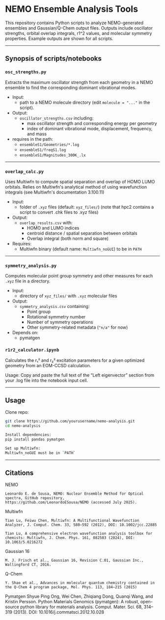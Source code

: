 # NEMO Ensemble Analysis Tools

This repository contains Python scripts to analyze NEMO-generated ensembles and Gaussian/Q-Chem output files.
Outputs include oscillator strengths, orbital overlap integrals, r1^2 values, and molecular symmetry properties.
Example outputs are shown for all scripts.

---

## Synopsis of scripts/notebooks

### `osc_strengths.py`

Extracts the maximum oscillator strength from each geometry in a NEMO ensemble  to find the corresponding dominant vibrational modes.

- Input:
  - path to a NEMO molecule directory (edit `molecule = "..."` in the script).
- Output:
  - `oscillator_strengths.csv` including:
    - max oscillator strength and corresponding energy per geometry
    - index of dominant vibrational mode, displacement, frequency, and mass
- requires in the path:
  - `ensembleS1/Geometries/*.log`
  - `ensembleS1/freqS1.log`
  - `ensembleS1/Magnitudes_300K_.lx`

---

### `overlap_calc.py`

Uses Multiwfn to compute spatial separation and overlap of HOMO LUMO orbitals.
Relies on Multiwfn's analytical method of using wavefunction integrals (see Multiwfn's documentation 3.100.11)

- Input:
  - folder of `.xyz` files (default: `xyz_files/`) (note that hpc2 contains a script to convert .chk files to .xyz files)
- Output:
  - `overlap_results.csv` with:
    - HOMO and LUMO indices
    - centroid distance / spatial separation between orbitals
    - Overlap integral (both norm and square)
- Requires:
  - Multiwfn binary (default name: `Multiwfn_noGUI`) to be in `PATH`
---

### `symmetry_analysis.py`

Computes molecular point group symmetry and other measures for each `.xyz` file in a directory.

- Input:
  - directory of `xyz_files/` with `.xyz` molecular files
- Output:
  - `symmetry_analysis.csv` containing:
    - Point group
    - Rotational symmetry number
    - Number of symmetry operations
    - Other symmetry-related metadata (`"n/a"` for now)
- Depends on:
  - pymatgen
 
### `r1r2_calculator.ipynb`

Calculates the r₁² and r₂² excitation parameters for a given optimized geometry from an EOM-CCSD calculation.

Usage:
    Copy and paste the full text of the “Left eigenvector” section from your .log file into the notebook input cell.

---

## Usage

Clone repo:
   ```bash
   git clone https://github.com/yourusername/nemo-analysis.git
   cd nemo-analysis

Install dependencies:
  pip install pandas pymatgen

Set up Multiwfn:
  Multiwfn_noGUI must be in `PATH`
```
---

## Citations

NEMO

    Leonardo E. de Sousa, NEMO: Nuclear Ensemble Method for Optical spectra, GitHub repository, 
    https://github.com/LeonardoESousa/NEMO (accessed July 2025).

Multiwfn

    Tian Lu, Feiwu Chen, Multiwfn: A Multifunctional Wavefunction Analyzer, J. Comput. Chem. 33, 580–592 (2012), DOI: 10.1002/jcc.22885

    Tian Lu, A comprehensive electron wavefunction analysis toolbox for chemists: Multiwfn, J. Chem. Phys. 161, 082503 (2024), DOI: 10.1063/5.0216272

Gaussian 16

    M. J. Frisch et al., Gaussian 16, Revision C.01, Gaussian Inc., Wallingford CT, 2016.

Q-Chem

    Y. Shao et al., Advances in molecular quantum chemistry contained in the Q-Chem 4 program package, Mol. Phys. 113, 184–215 (2015)

Pymatgen
    Shyue Ping Ong, Wei Chen, Zhiqiang Dong, Quanqi Wang, and Kristin Persson.
    Python Materials Genomics (pymatgen): A robust, open-source python library for materials analysis.
    Comput. Mater. Sci. 68, 314–319 (2013).
    DOI: 10.1016/j.commatsci.2012.10.028
